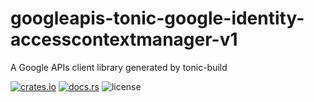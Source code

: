 # googleapis-tonic-google-identity-accesscontextmanager-v1

A Google APIs client library generated by tonic-build

[![crates.io](https://img.shields.io/crates/v/googleapis-tonic-google-identity-accesscontextmanager-v1)](https://crates.io/crates/googleapis-tonic-google-identity-accesscontextmanager-v1)
[![docs.rs](https://img.shields.io/docsrs/googleapis-tonic-google-identity-accesscontextmanager-v1)](https://docs.rs/googleapis-tonic-google-identity-accesscontextmanager-v1)
![license](https://img.shields.io/crates/l/googleapis-tonic-google-identity-accesscontextmanager-v1)
